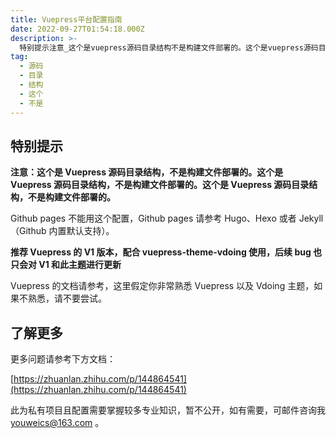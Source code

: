 ```yaml
---
title: Vuepress平台配置指南
date: 2022-09-27T01:54:18.000Z
description: >-
  特别提示注意_这个是vuepress源码目录结构不是构建文件部署的。这个是vuepress源码目录结构不是构建文件部署的。这个是vuepress源码目录结构不是构建文件部署的。githubpages不能用这个配置githubpages请参考hugohexo或者jekyll（github内置默认支持）。推荐vuepress的v版本配合vuepressthemevdoing使用后续bug也只会对v和此主题进行更新vuepress的文档请参考这里假定你非常熟悉vuepress以及vdoing主题如果不熟悉请不要
tag:
  - 源码
  - 目录
  - 结构
  - 这个
  - 不是
---
```




## 特别提示

**注意：这个是 Vuepress 源码目录结构，不是构建文件部署的。这个是 Vuepress 源码目录结构，不是构建文件部署的。这个是 Vuepress 源码目录结构，不是构建文件部署的。**

Github pages 不能用这个配置，Github pages 请参考 Hugo、Hexo 或者 Jekyll（Github 内置默认支持）。

**推荐 Vuepress 的 V1 版本，配合 vuepress-theme-vdoing 使用，后续 bug 也只会对 V1 和此主题进行更新**

Vuepress 的文档请参考，这里假定你非常熟悉 Vuepress 以及 Vdoing 主题，如果不熟悉，请不要尝试。

## 了解更多

更多问题请参考下方文档：

[https://zhuanlan.zhihu.com/p/144864541](https://zhuanlan.zhihu.com/p/144864541)

此为私有项目且配置需要掌握较多专业知识，暂不公开，如有需要，可邮件咨询我 youweics@163.com 。
